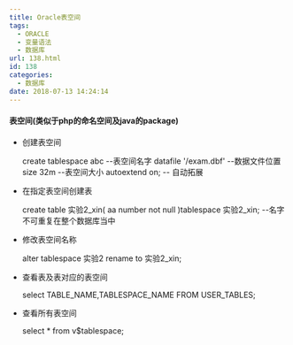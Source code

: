 ```yaml
---
title: Oracle表空间
tags:
  - ORACLE
  - 变量语法
  - 数据库
url: 138.html
id: 138
categories:
  - 数据库
date: 2018-07-13 14:24:14
---
```


#### 表空间(类似于php的命名空间及java的package)

*   创建表空间
    
    create tablespace abc --表空间名字
    datafile '/exam.dbf'  --数据文件位置
    size 32m   --表空间大小
    autoextend on;  -- 自动拓展
    
*   在指定表空间创建表
    
    create table 实验2_xin(
           aa number not null
    )tablespace 实验2_xin;
    --名字不可重复在整个数据库当中
    
*   修改表空间名称
    
    alter tablespace 实验2 rename to 实验2_xin;
    
*   查看表及表对应的表空间
    
    select TABLE\_NAME,TABLESPACE\_NAME FROM USER_TABLES;
    
*   查看所有表空间
    
    select * from v$tablespace;